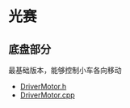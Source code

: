 # 光赛
## 底盘部分
最基础版本，能够控制小车各向移动
* [DriverMotor.h](Core/Inc/DriverMotor.h)
* [DriverMotor.cpp](Core/Src/DriverMotor.cpp)